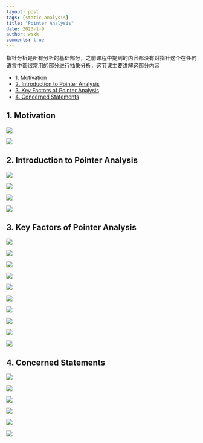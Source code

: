 ```yaml
---
layout: post
tags: [static analysis]
title: "Pointer Analysis"
date: 2023-1-9
author: wsxk
comments: true
---
```


指针分析是所有分析的基础部分，之前课程中提到的内容都没有对指针这个在任何语言中都很常用的部分进行抽象分析，这节课主要讲解这部分内容<br>

- [1. Motivation](#1-motivation)
- [2. Introduction to Pointer Analysis](#2-introduction-to-pointer-analysis)
- [3. Key Factors of Pointer Analysis](#3-key-factors-of-pointer-analysis)
- [4. Concerned Statements](#4-concerned-statements)


## 1. Motivation<br>
![](https://raw.githubusercontent.com/wsxk/wsxk_pictures/main/2023-1-6-static_analysis/%E5%B1%8F%E5%B9%95%E6%88%AA%E5%9B%BE_20230109_084632.png)

![](https://raw.githubusercontent.com/wsxk/wsxk_pictures/main/2023-1-6-static_analysis/%E5%B1%8F%E5%B9%95%E6%88%AA%E5%9B%BE_20230109_084807.png)

## 2. Introduction to Pointer Analysis<br>
![](https://raw.githubusercontent.com/wsxk/wsxk_pictures/main/2023-1-6-static_analysis/%E5%B1%8F%E5%B9%95%E6%88%AA%E5%9B%BE_20230109_084959.png)

![](https://raw.githubusercontent.com/wsxk/wsxk_pictures/main/2023-1-6-static_analysis/%E5%B1%8F%E5%B9%95%E6%88%AA%E5%9B%BE_20230109_085608.png)


![](https://raw.githubusercontent.com/wsxk/wsxk_pictures/main/2023-1-6-static_analysis/%E5%B1%8F%E5%B9%95%E6%88%AA%E5%9B%BE_20230109_085852.png)

![](https://raw.githubusercontent.com/wsxk/wsxk_pictures/main/2023-1-6-static_analysis/%E5%B1%8F%E5%B9%95%E6%88%AA%E5%9B%BE_20230109_090001.png)

## 3. Key Factors of Pointer Analysis<br>
![](https://raw.githubusercontent.com/wsxk/wsxk_pictures/main/2023-1-6-static_analysis/%E5%B1%8F%E5%B9%95%E6%88%AA%E5%9B%BE_20230109_090329.png)

![](https://raw.githubusercontent.com/wsxk/wsxk_pictures/main/2023-1-6-static_analysis/%E5%B1%8F%E5%B9%95%E6%88%AA%E5%9B%BE_20230109_090552.png)

![](https://raw.githubusercontent.com/wsxk/wsxk_pictures/main/2023-1-6-static_analysis/%E5%B1%8F%E5%B9%95%E6%88%AA%E5%9B%BE_20230109_094442.png)

![](https://raw.githubusercontent.com/wsxk/wsxk_pictures/main/2023-1-6-static_analysis/%E5%B1%8F%E5%B9%95%E6%88%AA%E5%9B%BE_20230109_094918.png)

![](https://raw.githubusercontent.com/wsxk/wsxk_pictures/main/2023-1-6-static_analysis/%E5%B1%8F%E5%B9%95%E6%88%AA%E5%9B%BE_20230109_095243.png)

![](https://raw.githubusercontent.com/wsxk/wsxk_pictures/main/2023-1-6-static_analysis/%E5%B1%8F%E5%B9%95%E6%88%AA%E5%9B%BE_20230109_095444.png)

![](https://raw.githubusercontent.com/wsxk/wsxk_pictures/main/2023-1-6-static_analysis/%E5%B1%8F%E5%B9%95%E6%88%AA%E5%9B%BE_20230109_101036.png)

![](https://raw.githubusercontent.com/wsxk/wsxk_pictures/main/2023-1-6-static_analysis/%E5%B1%8F%E5%B9%95%E6%88%AA%E5%9B%BE_20230109_101343.png)

![](https://raw.githubusercontent.com/wsxk/wsxk_pictures/main/2023-1-6-static_analysis/%E5%B1%8F%E5%B9%95%E6%88%AA%E5%9B%BE_20230109_101550.png)

![](https://raw.githubusercontent.com/wsxk/wsxk_pictures/main/2023-1-6-static_analysis/%E5%B1%8F%E5%B9%95%E6%88%AA%E5%9B%BE_20230109_101823.png)

## 4. Concerned Statements<br>
![](https://raw.githubusercontent.com/wsxk/wsxk_pictures/main/2023-1-6-static_analysis/%E5%B1%8F%E5%B9%95%E6%88%AA%E5%9B%BE_20230110_101401.png)

![](https://raw.githubusercontent.com/wsxk/wsxk_pictures/main/2023-1-6-static_analysis/%E5%B1%8F%E5%B9%95%E6%88%AA%E5%9B%BE_20230110_101632.png)

![](https://raw.githubusercontent.com/wsxk/wsxk_pictures/main/2023-1-6-static_analysis/%E5%B1%8F%E5%B9%95%E6%88%AA%E5%9B%BE_20230110_102103.png)

![](https://raw.githubusercontent.com/wsxk/wsxk_pictures/main/2023-1-6-static_analysis/%E5%B1%8F%E5%B9%95%E6%88%AA%E5%9B%BE_20230110_102125.png)

![](https://raw.githubusercontent.com/wsxk/wsxk_pictures/main/2023-1-6-static_analysis/%E5%B1%8F%E5%B9%95%E6%88%AA%E5%9B%BE_20230110_102242.png)

![](https://raw.githubusercontent.com/wsxk/wsxk_pictures/main/2023-1-6-static_analysis/%E5%B1%8F%E5%B9%95%E6%88%AA%E5%9B%BE_20230110_102418.png)